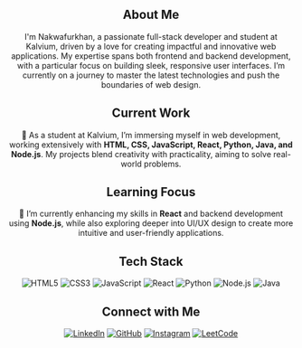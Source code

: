 <h2 align="center">About Me</h2>
<p align="center">
  I'm Nakwafurkhan, a passionate full-stack developer and student at Kalvium, driven by a love for creating impactful and innovative web applications. My expertise spans both frontend and backend development, with a particular focus on building sleek, responsive user interfaces. I’m currently on a journey to master the latest technologies and push the boundaries of web design.
</p>

<h2 align="center">Current Work</h2>
<p align="center">
  🔭 As a student at Kalvium, I’m immersing myself in web development, working extensively with <strong>HTML, CSS, JavaScript, React, Python, Java, and Node.js</strong>. My projects blend creativity with practicality, aiming to solve real-world problems.
</p>

<h2 align="center">Learning Focus</h2>
<p align="center">
  🌱 I’m currently enhancing my skills in <strong>React</strong> and backend development using <strong>Node.js</strong>, while also exploring deeper into UI/UX design to create more intuitive and user-friendly applications.
</p>

<h2 align="center">Tech Stack</h2>
<p align="center">
  <img alt="HTML5" src="https://img.shields.io/badge/html5-%23E34F26.svg?style=for-the-badge&logo=html5&logoColor=white" />
  <img alt="CSS3" src="https://img.shields.io/badge/css3-%231572B6.svg?style=for-the-badge&logo=css3&logoColor=white" />
  <img alt="JavaScript" src="https://img.shields.io/badge/javascript-%23323330.svg?style=for-the-badge&logo=javascript&logoColor=%23F7DF1E" />
  <img alt="React" src="https://img.shields.io/badge/react-%2320232a.svg?style=for-the-badge&logo=react&logoColor=%2361DAFB" />
  <img alt="Python" src="https://img.shields.io/badge/python-3670A0?style=for-the-badge&logo=python&logoColor=ffdd54" />
  <img alt="Node.js" src="https://img.shields.io/badge/node.js-6DA55F?style=for-the-badge&logo=node.js&logoColor=white" />
  <img alt="Java" src="https://img.shields.io/badge/java-%23ED8B00.svg?style=for-the-badge&logo=java&logoColor=white" />
</p>

<h2 align="center">Connect with Me</h2>
<p align="center"> 
  <a href="https://www.linkedin.com/in/nakwafurkhan/" target="_blank"><img alt="LinkedIn" src="https://img.shields.io/badge/linkedin-%230077B5.svg?style=for-the-badge&logo=linkedin&logoColor=white" /></a>
  <a href="https://github.com/nakwafurkhan" target="_blank"><img alt="GitHub" src="https://img.shields.io/badge/GitHub-100000?style=for-the-badge&logo=github&logoColor=white" /></a>
  <a href="https://www.instagram.com/nakwafurkhan/" target="_blank"><img alt="Instagram" src="https://img.shields.io/badge/Instagram-E4405F?style=for-the-badge&logo=instagram&logoColor=white" /></a>
  <a href="https://leetcode.com/u/nakwafurkhan/" target="_blank"><img alt="LeetCode" src="https://img.shields.io/badge/LeetCode-000000?style=for-the-badge&logo=LeetCode&logoColor=#d16c06" /></a>
</p>
